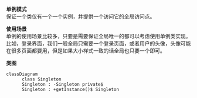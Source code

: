 **单例模式**  
保证一个类仅有一个一个实例，并提供一个访问它的全局访问点。

**使用场景**  
单例的使用场景比较多，只要是需要保证全局唯一的都可以考虑使用单例类实现。比如，登录界面，我们一般全局只需要一个登录页面，或者用户的头像，头像可能在很多页面都要用，但是如果大小样式一致的话全局也只要一个即可。

**类图**

```mermaid {theme: 'neutral', scale: 0.8}
classDiagram
      class Singleton
      Singleton : -Singleton private$
      Singleton : +getInstance()$ Singleton
```
